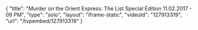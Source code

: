 {
    "title": "Murder on the Orient Express: The List Special Edition 11.02.2017 - 09 PM",
    "type": "solo",
    "layout": "iframe-static",
    "videoId": "127913319",
    "url": "\/tvpembed\/127913319"
}